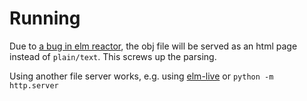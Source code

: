 # Running
Due to [a bug in elm reactor](https://github.com/elm-lang/elm-reactor/issues/217), the obj file will be served as an html page instead of `plain/text`. This screws up the parsing.

Using another file server works, e.g.
using [elm-live](https://github.com/tomekwi/elm-live) or `python -m http.server`
